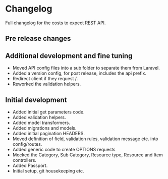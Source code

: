 # Changelog

Full changelog for the costs to expect REST API.

## Pre release changes

## Additional development and fine tuning

* Moved API config files into a sub folder to separate them from Laravel.
* Added a version config, for post release, includes the api prefix.
* Redirect client if they request /.
* Reworked the validation helpers.

## Initial development

* Added initial get parameters code.
* Added validation helpers.
* Added model transformers.
* Added migrations and models.
* Added initial pagination HEADERS.
* Moved definition of field, validation rules, validation message etc. into config/routes.
* Added generic code to create OPTIONS requests 
* Mocked the Category, Sub Category, Resource type, Resource and Item controllers.
* Added Passport.
* Initial setup, git housekeeping etc. 
